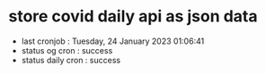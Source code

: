# store covid daily api as json data

- last cronjob : Tuesday, 24 January 2023 01:06:41
- status og cron : success
- status daily cron : success
      
      